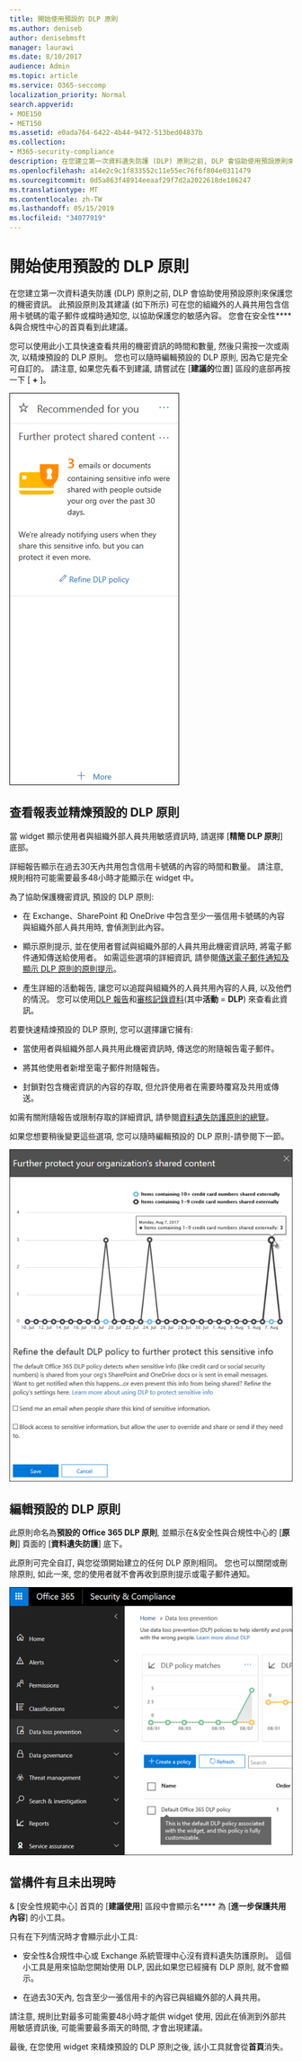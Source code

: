 ```yaml
---
title: 開始使用預設的 DLP 原則
ms.author: deniseb
author: denisebmsft
manager: laurawi
ms.date: 8/10/2017
audience: Admin
ms.topic: article
ms.service: O365-seccomp
localization_priority: Normal
search.appverid:
- MOE150
- MET150
ms.assetid: e0ada764-6422-4b44-9472-513bed04837b
ms.collection:
- M365-security-compliance
description: 在您建立第一次資料遺失防護 (DLP) 原則之前, DLP 會協助使用預設原則來保護您的機密資訊。 此預設原則及其建議 (如下所示) 可在您的組織外的人員共用包含信用卡號碼的電子郵件或檔時通知您, 以協助保護您的敏感內容。
ms.openlocfilehash: a14e2c9c1f833552c11e55ec76f6f804e0311479
ms.sourcegitcommit: 0d5a863f48914eeaaf29f7d2a2022618de186247
ms.translationtype: MT
ms.contentlocale: zh-TW
ms.lasthandoff: 05/15/2019
ms.locfileid: "34077919"
---
```

# <a name="get-started-with-the-default-dlp-policy"></a>開始使用預設的 DLP 原則

在您建立第一次資料遺失防護 (DLP) 原則之前, DLP 會協助使用預設原則來保護您的機密資訊。 此預設原則及其建議 (如下所示) 可在您的組織外的人員共用包含信用卡號碼的電子郵件或檔時通知您, 以協助保護您的敏感內容。 您會在安全性**** &amp;與合規性中心的首頁看到此建議。 
  
您可以使用此小工具快速查看共用的機密資訊的時間和數量, 然後只需按一次或兩次, 以精煉預設的 DLP 原則。 您也可以隨時編輯預設的 DLP 原則, 因為它是完全可自訂的。 請注意, 如果您先看不到建議, 請嘗試在 [**建議的**位置] 區段的底部再按一下 [ **+** ]。 
  
![已命名的小工具會進一步保護共用內容](media/2bae6dbc-cc92-4f35-b54c-c36e60226b5b.png)
  
## <a name="view-the-report-and-refine-the-default-dlp-policy"></a>查看報表並精煉預設的 DLP 原則

當 widget 顯示使用者與組織外部人員共用敏感資訊時, 請選擇 [**精簡 DLP 原則**] 底部。 
  
詳細報告顯示在過去30天內共用包含信用卡號碼的內容的時間和數量。 請注意, 規則相符可能需要最多48小時才能顯示在 widget 中。
  
為了協助保護機密資訊, 預設的 DLP 原則:
  
- 在 Exchange、SharePoint 和 OneDrive 中包含至少一張信用卡號碼的內容與組織外部人員共用時, 會偵測到此內容。
    
- 顯示原則提示, 並在使用者嘗試與組織外部的人員共用此機密資訊時, 將電子郵件通知傳送給使用者。 如需這些選項的詳細資訊, 請參閱[傳送電子郵件通知及顯示 DLP 原則的原則提示](use-notifications-and-policy-tips.md)。
    
- 產生詳細的活動報告, 讓您可以追蹤與組織外的人員共用內容的人員, 以及他們的情況。 您可以使用[DLP 報告](view-the-dlp-reports.md)和[審核記錄資料](search-the-audit-log-in-security-and-compliance.md)(其中**活動** = **DLP**) 來查看此資訊。
    
若要快速精煉預設的 DLP 原則, 您可以選擇讓它擁有:
  
- 當使用者與組織外部人員共用此機密資訊時, 傳送您的附隨報告電子郵件。
    
- 將其他使用者新增至電子郵件附隨報告。
    
- 封鎖對包含機密資訊的內容的存取, 但允許使用者在需要時覆寫及共用或傳送。
    
如需有關附隨報告或限制存取的詳細資訊, 請參閱[資料遺失防護原則的總覽](data-loss-prevention-policies.md)。
  
如果您想要稍後變更這些選項, 您可以隨時編輯預設的 DLP 原則-請參閱下一節。
  
![名為進一步保護共用內容的小工具設定](media/dad30a84-2715-4c0a-a5c5-44d85492363e.png)
  
## <a name="edit-the-default-dlp-policy"></a>編輯預設的 DLP 原則

此原則命名為**預設的 Office 365 DLP 原則**, 並顯示在&amp;安全性與合規性中心的 [**原則**] 頁面的 [**資料遺失防護**] 底下。 
  
此原則可完全自訂, 與您從頭開始建立的任何 DLP 原則相同。 您也可以關閉或刪除原則, 如此一來, 您的使用者就不會再收到原則提示或電子郵件通知。
  
![名為「預設 Office 365 DLP 原則」的 DLP 原則](media/260731e8-4d57-4c98-abec-07b052ec48d5.png)
  
## <a name="when-the-widget-does-and-does-not-appear"></a>當構件有且未出現時

&amp; [安全性規範中心] 首頁的 [**建議使用**] 區段中會顯示名**** 為 [**進一步保護共用內容**] 的小工具。 
  
只有在下列情況時才會顯示此小工具:
  
- 安全性&amp;合規性中心或 Exchange 系統管理中心沒有資料遺失防護原則。 這個小工具是用來協助您開始使用 DLP, 因此如果您已經擁有 DLP 原則, 就不會顯示。
    
- 在過去30天內, 包含至少一張信用卡的內容已與組織外部的人員共用。
    
請注意, 規則比對最多可能需要48小時才能供 widget 使用, 因此在偵測到外部共用敏感資訊後, 可能需要最多兩天的時間, 才會出現建議。
  
最後, 在您使用 widget 來精煉預設的 DLP 原則之後, 該小工具就會從**首頁**消失。 
  

